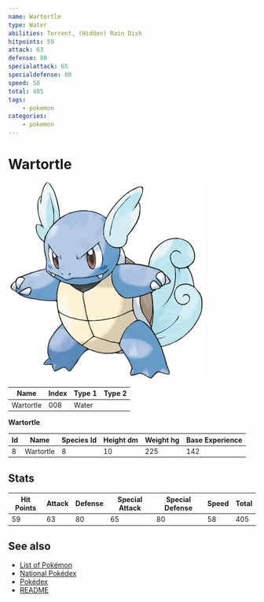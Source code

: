```yaml
---
name: Wartortle
type: Water
abilities: Torrent, (Hidden) Rain Dish
hitpoints: 59
attack: 63
defense: 80
specialattack: 65
specialdefense: 80
speed: 58
total: 405
tags:
    - pokemon
categories:
    - pokemon
---
```


# Wartortle


![Wartortle](images/008.png)

| **Name** | **Index** | **Type 1** | **Type 2** |
|----|----|----|----|
| Wartortle | 008 | Water  |  |

**Wartortle** 




| **Id** | **Name** | **Species Id** | **Height dm** | **Weight hg** | **Base Experience** |
|--------|----------|----------------|------------|------------|---------------------|
| 8 | Wartortle | 8 | 10 | 225 | 142 |



## Stats

| **Hit Points** | **Attack** | **Defense** | **Special Attack** | **Special Defense** | **Speed** | **Total** |
|----------------|------------|-------------|--------------------|---------------------|-----------|-----------|
| 59 | 63 | 80 | 65 | 80 | 58 | 405 |

## See also

- [List of Pokémon](../pokemon.md)
- [National Pokédex](../national_pokedex.md)
- [Pokédex](../pokedex.md)
- [README](../README.md)
